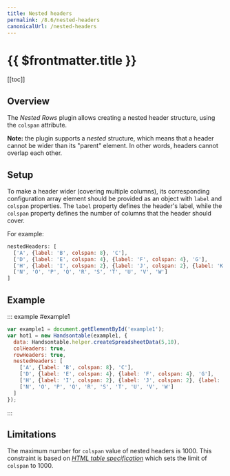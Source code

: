```yaml
---
title: Nested headers
permalink: /8.6/nested-headers
canonicalUrl: /nested-headers
---
```


# {{ $frontmatter.title }}

[[toc]]

## Overview

The _Nested Rows_ plugin allows creating a nested header structure, using the `colspan` attribute.

**Note:** the plugin supports a _nested_ structure, which means that a header cannot be wider than its "parent" element. In other words, headers cannot overlap each other.

## Setup

To make a header wider (covering multiple columns), its corresponding configuration array element should be provided as an object with `label` and `colspan` properties. The `label` property defines the header's label, while the `colspan` property defines the number of columns that the header should cover.

For example:

```js
nestedHeaders: [
  ['A', {label: 'B', colspan: 8}, 'C'],
  ['D', {label: 'E', colspan: 4}, {label: 'F', colspan: 4}, 'G'],
  ['H', {label: 'I', colspan: 2}, {label: 'J', colspan: 2}, {label: 'K', colspan: 2}, {label: 'L', colspan: 2}, 'M'],
  ['N', 'O', 'P', 'Q', 'R', 'S', 'T', 'U', 'V', 'W']
]
```

## Example

::: example #example1
```js
var example1 = document.getElementById('example1');
var hot1 = new Handsontable(example1, {
  data: Handsontable.helper.createSpreadsheetData(5,10),
  colHeaders: true,
  rowHeaders: true,
  nestedHeaders: [
    ['A', {label: 'B', colspan: 8}, 'C'],
    ['D', {label: 'E', colspan: 4}, {label: 'F', colspan: 4}, 'G'],
    ['H', {label: 'I', colspan: 2}, {label: 'J', colspan: 2}, {label: 'K', colspan: 2}, {label: 'L', colspan: 2}, 'M'],
    ['N', 'O', 'P', 'Q', 'R', 'S', 'T', 'U', 'V', 'W']
  ]
});
```
:::

## Limitations

The maximum number for `colspan` value of nested headers is 1000. This constraint is based on [_HTML table specification_](https://html.spec.whatwg.org/multipage/tables.html#dom-tdth-colspan) which sets the limit of `colspan` to 1000.
